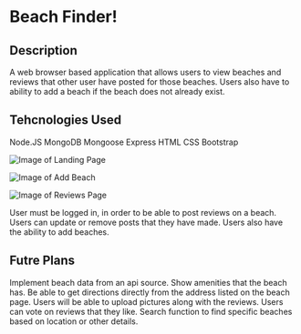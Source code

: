 # Beach Finder!

## Description

A web browser based application that allows users to view beaches and reviews that other user have posted for those beaches. Users also have to ability to add a beach if the beach does not already exist.

## Tehcnologies Used

Node.JS
MongoDB
Mongoose
Express
HTML
CSS
Bootstrap

![Image of Landing Page](https://imgur.com/Nfoxmj5)

![Image of Add Beach](https://imgur.com/kDS4LN0)

![Image of Reviews Page](https://imgur.com/640L3oc)

User must be logged in, in order to be able to post reviews on a beach.
Users can update or remove posts that they have made.
Users also have the ability to add beaches.

## Futre Plans

Implement beach data from an api source.
Show amenities that the beach has.
Be able to get directions directly from the address listed on the beach page.
Users will be able to upload pictures along with the reviews.
Users can vote on reviews that they like.
Search function to find specific beaches based on location or other details.
